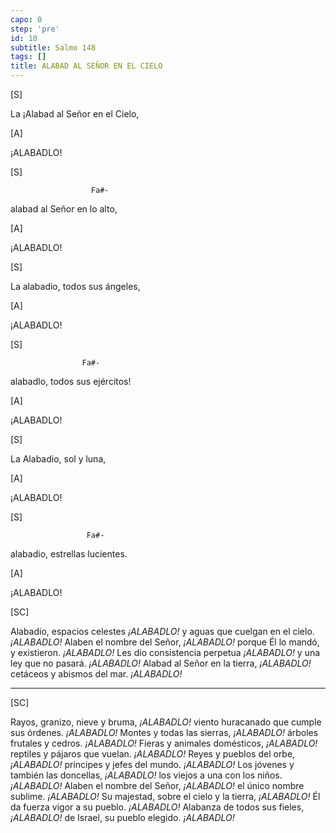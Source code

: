 ```yaml
---
capo: 0
step: 'pre'
id: 10
subtitle: Salmo 148
tags: []
title: ALABAD AL SEÑOR EN EL CIELO
---
```


[S]

La
¡Alabad al Señor en el Cielo,

[A]

¡ALABADLO!

[S]

                      Fa#-
alabad al Señor en lo alto,

[A]

¡ALABADLO!

[S]

La
alabadio, todos sus ángeles,

[A]

¡ALABADLO!

[S]

                    Fa#-
alabadlo, todos sus ejércitos!

[A]

¡ALABADLO!

[S]

La
Alabadio, sol y luna,

[A]

¡ALABADLO!

[S]

                     Fa#-
alabadio, estrellas lucientes.

[A]

¡ALABADLO!

[SC]

Alabadio, espacios celestes *¡ALABADLO!*
y aguas que cuelgan en el cielo. *¡ALABADLO!*
Alaben el nombre del Señor, *¡ALABADLO!*
porque Él lo mandó, y existieron. *¡ALABADLO!*
Les dio consistencia perpetua  *¡ALABADLO!*
y una ley que no pasará.  *¡ALABADLO!*
Alabad al Señor en la tierra,  *¡ALABADLO!*
cetáceos y abismos del mar.  *¡ALABADLO!*

---

[SC]

Rayos, granizo, nieve y bruma, *¡ALABADLO!*
viento huracanado que cumple sus órdenes. *¡ALABADLO!*
Montes y todas las sierras, *¡ALABADLO!*
árboles frutales y cedros. *¡ALABADLO!*
Fieras y animales domésticos, *¡ALABADLO!*
reptiles y pájaros que vuelan. *¡ALABADLO!*
Reyes y pueblos del orbe, *¡ALABADLO!*
príncipes y jefes del mundo. *¡ALABADLO!*
Los jóvenes y también las doncellas, *¡ALABADLO!*
los viejos a una con los niños. *¡ALABADLO!*
Alaben el nombre del Señor, *¡ALABADLO!*
el único nombre sublime. *¡ALABADLO!*
Su majestad, sobre el cielo y la tierra, *¡ALABADLO!*
Él da fuerza vigor a su pueblo. *¡ALABADLO!*
Alabanza de todos sus fieles, *¡ALABADLO!*
de Israel, su pueblo elegido. *¡ALABADLO!*
